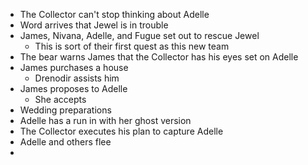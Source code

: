 * The Collector can't stop thinking about Adelle
* Word arrives that Jewel is in trouble
* James, Nivana, Adelle, and Fugue set out to rescue Jewel
  * This is sort of their first quest as this new team
* The bear warns James that the Collector has his eyes set on Adelle
* James purchases a house
  * Drenodir assists him
* James proposes to Adelle
  * She accepts
* Wedding preparations
* Adelle has a run in with her ghost version
* The Collector executes his plan to capture Adelle
* Adelle and others flee
* 